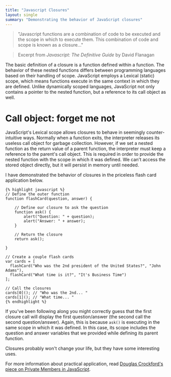 ```yaml
---
title: "Javascript Closures"
layout: single
summary: "Demonstrating the behavior of JavaScript closures"
---
```

> "Javascript functions are a combination of code to be executed and the scope in which to execute them. This combination of code and scope is known as a closure..."

> Excerpt from *Javascript: The Definitive Guide* by David Flanagan

The basic definition of a closure is a function defined within a function. The behavior of these nested functions differs between programming languages based on their handling of scope. JavaScript employs a Lexical (static) scope, which means functions execute in the same context in which they are defined. Unlike dynamically scoped languages, JavaScript not only contains a pointer to the nested function, but a reference to its call object as well.

# Call object: forget me not

JavaScript's Lexical scope allows closures to behave in seemingly counter-intuitive ways. Normally when a function exits, the interpreter releases its useless call object for garbage collection. However, if we set a nested function as the return value of a parent function, the interpreter must keep a reference to the parent's call object. This is required in order to provide the nested function with the scope in which it was defined. We can't access the stored object directly, but it will persist in memory until needed.

I have demonstrated the behavior of closures in the priceless flash card application below.

	{% highlight javascript %}
	// Define the outer function
	function flashCard(question, answer) {

	    // Define our closure to ask the question
	    function ask() {
	        alert("Question: " + question);
	        alert("Answer: " + answer);
	    }

	    // Return the closure
	    return ask();

	}

	// Create a couple flash cards
	var cards = [
	  flashCard("Who was the 2nd president of the United States?", "John Adams"),
	  flashCard("What time is it?", "It's Business Time")
	];

	// Call the closures
	cards[0](); // "Who was the 2nd... "
	cards[1](); // "What time... "
	{% endhighlight %}

If you've been following along you might correctly guess that the first closure call will display the first question/answer (the second call the second question/answer). Again, this is because `ask()` is executing in the same scope in which it was defined. In this case, its scope includes the question and answer variables that we provided while defining its parent function.

Closures probably won't change your life, but they have some interesting uses.

For more information about practical application, read [Douglas Crockford's piece on Private Members in JavaScript](http://www.crockford.com/javascript/private.html).